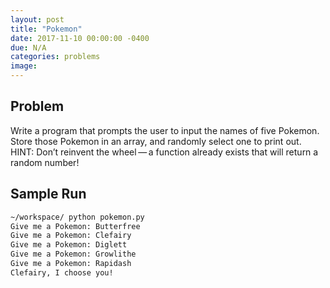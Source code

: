 ```yaml
---
layout: post
title: "Pokemon"
date: 2017-11-10 00:00:00 -0400
due: N/A
categories: problems
image:
---
```


## Problem
Write a program that prompts the user to input the names of five Pokemon. Store those Pokemon in an array, and randomly select one to print out.
HINT: Don’t reinvent the wheel — a function already exists that will return a random number!

## Sample Run
```bash
~/workspace/ python pokemon.py
Give me a Pokemon: Butterfree
Give me a Pokemon: Clefairy
Give me a Pokemon: Diglett
Give me a Pokemon: Growlithe
Give me a Pokemon: Rapidash
Clefairy, I choose you!
```

